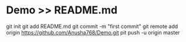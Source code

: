 # Demo >> README.md
git init
git add README.md
git commit -m "first commit"
git remote add origin https://github.com/Anusha768/Demo.git
pit push -u origin master
